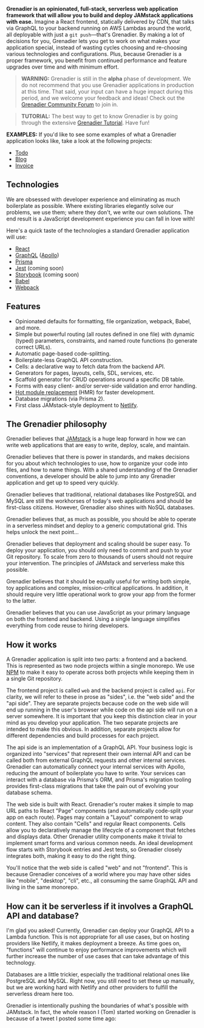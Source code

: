 **Grenadier is an opinionated, full-stack, serverless web application framework
that will allow you to build and deploy JAMstack applications with ease.**
Imagine a React frontend, statically delivered by CDN, that talks via GraphQL to
your backend running on AWS Lambdas around the world, all deployable with just a
`git push`—that's Grenadier. By making a lot of decisions for you, Grenadier lets
you get to work on what makes your application special, instead of wasting
cycles choosing and re-choosing various technologies and configurations. Plus,
because Grenadier is a proper framework, you benefit from continued performance
and feature upgrades over time and with minimum effort.

> **WARNING:** Grenadier is still in the **alpha** phase of development. We do not
> recommend that you use Grenadier applications in production at this time. That said,
> your input can have a huge impact during this period, and we welcome your feedback
> and ideas! Check out the [Grenadier Community
> Forum](https://community.grenadierjs.web.app/) to join in.

> **TUTORIAL:** The best way to get to know Grenadier is by going through the extensive
> [Grenadier Tutorial](https://grenadierjs.web.app/tutorial). Have fun!

**EXAMPLES:** If you'd like to see some examples of what a Grenadier application looks
like, take a look at the following projects:

-   [Todo](https://github.com/grenadierjs/example-todo)
-   [Blog](https://github.com/grenadierjs/example-blog)
-   [Invoice](https://github.com/grenadierjs/example-invoice)

## Technologies

We are obsessed with developer experience and eliminating as much boilerplate as
possible. Where existing libraries elegantly solve our problems, we use them;
where they don't, we write our own solutions. The end result is a JavaScript
development experience you can fall in love with!

Here's a quick taste of the technologies a standard Grenadier application will
use:

-   [React](https://reactjs.org/)
-   [GraphQL](https://graphql.org/) ([Apollo](https://github.com/apollographql))
-   [Prisma](https://www.prisma.io/)
-   [Jest](https://jestjs.io/) (coming soon)
-   [Storybook](https://storybook.js.org/) (coming soon)
-   [Babel](https://babeljs.io/)
-   [Webpack](https://webpack.js.org/)

## Features

-   Opinionated defaults for formatting, file organization, webpack, Babel, and more.
-   Simple but powerful routing (all routes defined in one file) with dynamic (typed) parameters, constraints, and named route functions (to generate correct URLs).
-   Automatic page-based code-splitting.
-   Boilerplate-less GraphQL API construction.
-   Cells: a declarative way to fetch data from the backend API.
-   Generators for pages, layouts, cells, SDL, services, etc.
-   Scaffold generator for CRUD operations around a specific DB table.
-   Forms with easy client- and/or server-side validation and error handling.
-   [Hot module replacement](https://webpack.js.org/concepts/hot-module-replacement/) (HMR) for faster development.
-   Database migrations (via Prisma 2).
-   First class JAMstack-style deployment to [Netlify](https://www.netlify.com/).

## The Grenadier philosophy

Grenadier believes that [JAMstack](https://jamstack.org/) is a huge leap forward in how we can write web
applications that are easy to write, deploy, scale, and maintain.

Grenadier believes that there is power in standards, and makes decisions for you
about which technologies to use, how to organize your code into files, and how to
name things. With a shared understanding of the Grenadier conventions, a developer
should be able to jump into any Grenadier application and get up to speed very
quickly.

Grenadier believes that traditional, relational databases like PostgreSQL and
MySQL are still the workhorses of today's web applications and should be first-class
citizens. However, Grenadier also shines with NoSQL databases.

Grenadier believes that, as much as possible, you should be able to operate in a
serverless mindset and deploy to a generic computational grid. This helps unlock
the next point...

Grenadier believes that deployment and scaling should be super easy. To deploy
your application, you should only need to commit and push to your Git
repository. To scale from zero to thousands of users should not require your
intervention. The principles of JAMstack and serverless make this possible.

Grenadier believes that it should be equally useful for writing both simple, toy
applications and complex, mission-critical applications. In addition, it should
require very little operational work to grow your app from the former to the
latter.

Grenadier believes that you can use JavaScript as your primary language on both
the frontend and backend. Using a single language simplifies everything
from code reuse to hiring developers.

## How it works

A Grenadier application is split into two parts: a frontend and a backend. This is
represented as two node projects within a single monorepo. We use [NPM](https://docs.npmjs.com/) to make
it easy to operate across both projects while keeping them in a single
Git repository.

The frontend project is called `web` and the backend project is called `api`.
For clarity, we will refer to these in prose as "sides", i.e. the "web side" and
the "api side". They are separate projects because code on the web side will end
up running in the user's browser while code on the api side will run on a server
somewhere. It is important that you keep this distinction clear in your mind as
you develop your application. The two separate projects are intended to make
this obvious. In addition, separate projects allow for different dependencies
and build processes for each project.

The api side is an implementation of a GraphQL API. Your business logic is
organized into "services" that represent their own internal API and can be
called both from external GraphQL requests and other internal services. Grenadier
can automatically connect your internal services with Apollo, reducing the
amount of boilerplate you have to write. Your services can interact with a
database via Prisma's ORM, and Prisma's migration tooling provides first-class
migrations that take the pain out of evolving your database schema.

The web side is built with React. Grenadier's router makes it simple to map URL
paths to React "Page" components (and automatically code-split your app on each
route). Pages may contain a "Layout" component to wrap content. They also
contain "Cells" and regular React components. Cells allow you to declaratively
manage the lifecycle of a component that fetches and displays data. Other
Grenadier utility components make it trivial to implement smart forms and various
common needs. An ideal development flow starts with Storybook entries and Jest
tests, so Grenadier closely integrates both, making it easy to do the right thing.

You'll notice that the web side is called "web" and not "frontend". This is
because Grenadier conceives of a world where you may have other sides like
"mobile", "desktop", "cli", etc., all consuming the same GraphQL API and living
in the same monorepo.

## How can it be serverless if it involves a GraphQL API and database?

I'm glad you asked! Currently, Grenadier can deploy your GraphQL API to a Lambda
function. This is not appropriate for all use cases, but on hosting providers
like Netlify, it makes deployment a breeze. As time goes on, "functions" will
continue to enjoy performance improvements which will further increase the
number of use cases that can take advantage of this technology.

Databases are a little trickier, especially the traditional relational ones
like PostgreSQL and MySQL. Right now, you still need to set these up manually,
but we are working hard with Netlify and other providers to fulfill the
serverless dream here too.

Grenadier is intentionally pushing the boundaries of what's possible with
JAMstack. In fact, the whole reason I (Tom) started working on Grenadier is
because of a tweet I posted some time ago:
